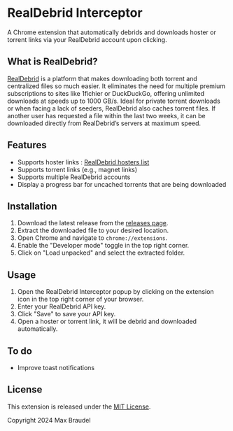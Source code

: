 # RealDebrid Interceptor

A Chrome extension that automatically debrids and downloads hoster or torrent links via your RealDebrid account upon clicking.

## What is RealDebrid?

[RealDebrid](https://real-debrid.com/) is a platform that makes downloading both torrent and centralized files so much easier. It eliminates the need for multiple premium subscriptions to sites like 1fichier or DuckDuckGo, offering unlimited downloads at speeds up to 1000 GB/s. Ideal for private torrent downloads or when facing a lack of seeders, RealDebrid also caches torrent files. If another user has requested a file within the last two weeks, it can be downloaded directly from RealDebrid’s servers at maximum speed.

## Features

- Supports hoster links : [RealDebrid hosters list](https://real-debrid.com/compare)
- Supports torrent links (e.g., magnet links)
- Supports multiple RealDebrid accounts
- Display a progress bar for uncached torrents that are being downloaded

## Installation

1. Download the latest release from the [releases page](https://github.com/maxbraudel/real-debrid-interceptor/releases).
2. Extract the downloaded file to your desired location.
3. Open Chrome and navigate to `chrome://extensions`.
4. Enable the "Developer mode" toggle in the top right corner.
5. Click on "Load unpacked" and select the extracted folder.

## Usage

1. Open the RealDebrid Interceptor popup by clicking on the extension icon in the top right corner of your browser.
2. Enter your RealDebrid API key.
3. Click "Save" to save your API key.
4. Open a hoster or torrent link, it will be debrid and downloaded automatically.

## To do

- Improve toast notifications

## License

This extension is released under the [MIT License](LICENSE).

Copyright 2024 Max Braudel